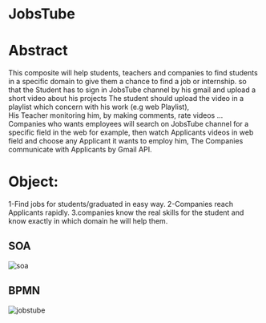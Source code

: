  # JobsTube 


# Abstract

  This composite will help students, teachers and companies to find students in a specific domain to give them a chance to find a job or internship.  so that the Student has to sign in JobsTube channel by his gmail and upload a short video about his projects The student should upload  the video in a playlist which concern with his work (e.g web Playlist),  
His Teacher monitoring him, by making comments, rate videos ... 
Companies who wants employees will search on JobsTube channel for a specific field in the web for example,
then watch Applicants videos in web field and choose any Applicant it wants to employ him,
The Companies communicate with Applicants by Gmail API.

# Object:
1-Find jobs for students/graduated in easy way.
2-Companies reach Applicants rapidly. 
3.companies know the real skills for the student and know exactly in which domain he will help them.
 
## SOA
![soa](https://user-images.githubusercontent.com/32819463/49443312-c8df3980-f7d4-11e8-82f4-522b5f0480e3.png)



## BPMN
![jobstube](https://user-images.githubusercontent.com/32819463/49326530-2ae13a00-f55c-11e8-843f-435d2670b14a.png)



 
